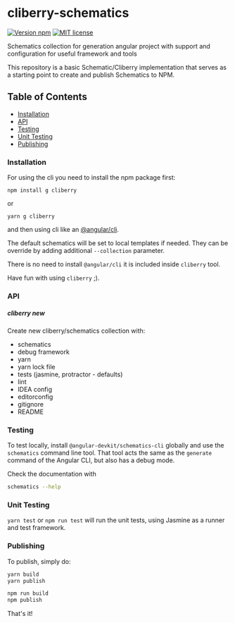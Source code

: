 # cliberry-schematics

[![Version npm](https://img.shields.io/npm/v/@cliberry-schematics.svg)](https://www.npmjs.com/package/cliberry-schematics)
[![MIT license](http://img.shields.io/badge/license-MIT-brightgreen.svg)](http://opensource.org/licenses/MIT) 

Schematics collection for generation angular project with support and configuration for useful framework and tools

This repository is a basic Schematic/Cliberry implementation that serves as a starting point to create and publish Schematics to NPM.

## Table of Contents

* [Installation](#installation)
* [API](#api)
* [Testing](#testing)
* [Unit Testing](#unit-testing)
* [Publishing](#publishing)

### Installation

For using the cli you need to install the npm package first:

```
npm install g cliberry
```

or 

```
yarn g cliberry
```

and then using cli like an [@angular/cli](https://cli.angular.io/).

The default schematics will be set to local templates if needed. They can be override 
by adding additional `--collection` parameter.

There is no need to install `@angular/cli` it is included inside `cliberry` tool.

Have fun with using `cliberry` ;).

### API

##### cliberry new
Create new cliberry/schematics collection with:
  * schematics
  * debug framework
  * yarn 
  * yarn lock file
  * tests (jasmine, protractor - defaults)
  * lint
  * IDEA config 
  * editorconfig
  * gitignore
  * README

### Testing

To test locally, install `@angular-devkit/schematics-cli` globally and use the `schematics` command line tool. That tool acts the same as the `generate` command of the Angular CLI, but also has a debug mode.

Check the documentation with
```bash
schematics --help
```

### Unit Testing

`yarn test` or `npm run test` will run the unit tests, using Jasmine as a runner and test framework.

### Publishing

To publish, simply do:


```bash
yarn build
yarn publish
```

```bash
npm run build
npm publish
```

That's it!
 
